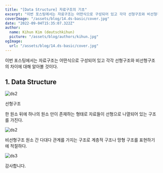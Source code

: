 ```yaml
---
title: "[Data Structure] 자료구조의 기초"
excerpt: "이번 포스팅에서는 자료구조는 어떤식으로 구성되어 있고 각각 선형구조와 비선형구조의 차이에 대해 알아볼 것이다."
coverImage: "/assets/blog/14.ds-basic/cover.jpg"
date: "2022-09-04T15:35:07.322Z"
author:
  name: Kihun Kim (deutschkihun)
  picture: "/assets/blog/authors/kihun.jpg"
ogImage:
  url: "/assets/blog/14.ds-basic/cover.jpg"
---
```


이번 포스팅에서는 자료구조는 어떤식으로 구성되어 있고 각각 선형구조와 비선형구조의 차이에 대해 알아볼 것이다.

## 1. Data Structure

![ds2](/assets/blog/14.ds-basic/ds1.png)

선형구조

한 원소 뒤에 하나의 원소 만이 존재하는 형태로 자료들이 선형으로 나열되어 있는 구조를 가진다.

![ds2](/assets/blog/14.ds-basic/ds2.png)

비선형구조
원소 간 다대다 관계를 가지는 구조로 계층적 구조나 망형 구조를 표현하기에 적절하다.

![ds3](/assets/blog/14.ds-basic/ds3.png)

감사합니다.
